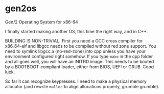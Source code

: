 # gen2os
Gen/2 Operating System for x86-64

I finally started making another OS, this time the right way, and in C++.

BUILDING IS NON-TRIVIAL. First you need a GCC cross compiler for x86_64-elf and libgcc needs to be compiled without red zone support. You need to symlink libgcc.a (no-red-zone) into cpp unless you have your environment configured right somehow. If you type `make` in the cpp folder and all goes well, you will have an INITRD image. This needs to be booted by a BOOTBOOT-compliant loader, either from BIOS, UEFI or GRUB. Good luck.

So far it can recognize keypresses. I need to make a physical memory allocator (and rewrite `malloc` to align allocations properly, grumble grumble).
